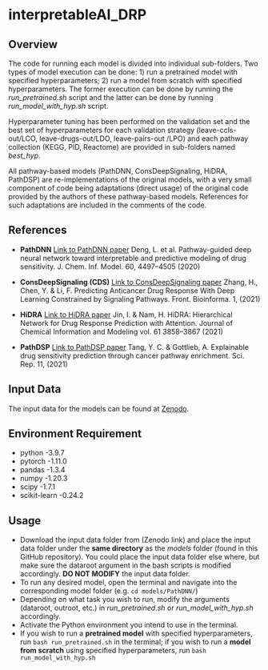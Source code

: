 # interpretableAI_DRP
## Overview
The code for running each model is divided into individual sub-folders. Two types of model execution can be done: 1) run a pretrained model with specified hyperparameters; 2) run a model from scratch with specified hyperparameters. The former execution can be done by running the *run_pretrained.sh* script and the latter can be done by running *run_model_with_hyp.sh* script.

Hyperparameter tuning has been performed on the validation set and the best set of hyperparameters for each validation strategy (leave-ccls-out/LCO, leave-drugs-out/LDO, leave-pairs-out /LPO) and each pathway collection (KEGG, PID, Reactome) are provided in sub-folders named *best_hyp*. 

All pathway-based models (PathDNN, ConsDeepSignaling, HiDRA, PathDSP) are re-implementations of the original models, with a very small component of code being adaptations (direct usage) of the original code provided by the authors of these pathway-based models. References for such adaptations are included in the comments of the code. 

## References
- **PathDNN**
[Link to PathDNN paper](https://pubs.acs.org/doi/10.1021/acs.jcim.0c00331)
Deng, L. et al. Pathway-guided deep neural network toward interpretable and predictive modeling of drug sensitivity. J. Chem. Inf. Model. 60, 4497–4505 (2020)

- **ConsDeepSignaling (CDS)**
[Link to ConsDeepSignaling paper](https://www.frontiersin.org/articles/10.3389/fbinf.2021.639349/full)
Zhang, H., Chen, Y. & Li, F. Predicting Anticancer Drug Response With Deep Learning Constrained by Signaling Pathways. Front. Bioinforma. 1, (2021)

- **HiDRA**
[Link to HiDRA paper](https://pubs.acs.org/doi/10.1021/acs.jcim.1c00706)
Jin, I. & Nam, H. HiDRA: Hierarchical Network for Drug Response Prediction with Attention. Journal of Chemical Information and Modeling vol. 61 3858–3867 (2021)

- **PathDSP**
[Link to PathDSP paper](https://www.nature.com/articles/s41598-021-82612-7)
Tang, Y. C. & Gottlieb, A. Explainable drug sensitivity prediction through cancer pathway enrichment. Sci. Rep. 11, (2021)

## Input Data
The input data for the models can be found at [Zenodo](https://zenodo.org/record/7101665#.Y0ho--zMI1K).

## Environment Requirement
- python -3.9.7
- pytorch -1.11.0
- pandas -1.3.4
- numpy -1.20.3
- scipy -1.7.1
- scikit-learn -0.24.2

## Usage

 - Download the input data folder from (Zenodo link) and place the input
   data folder under the **same directory** as the *models* folder (found in this GitHub repository). You could place the input data folder else where, but make sure the dataroot argument in the bash scripts is modified accordingly. **DO NOT MODIFY** the input data folder.
 - To run any desired model, open the terminal and navigate into the corresponding model folder (e.g. `cd models/PathDNN/`) 
 - Depending on what task you wish to run, modify the arguments (dataroot, outroot, etc.) in *run_pretrained.sh* or *run_model_with_hyp.sh* accordingly.
 - Activate the Python environment you intend to use in the terminal.
 - If you wish to run a **pretrained model** with specified hyperparameters, run `bash run_pretrained.sh` in the terminal; if you wish to run a **model from scratch** using specified hyperparameters, run `bash run_model_with_hyp.sh`
